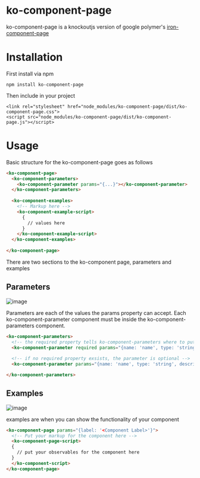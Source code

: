 # ko-component-page
ko-component-page is a knockoutjs version of google polymer's [iron-component-page](https://github.com/PolymerElements/iron-component-page)


# Installation
First install via npm
```
npm install ko-component-page
```

Then include in your project
```
<link rel="stylesheet" href="node_modules/ko-component-page/dist/ko-component-page.css">
<script src="node_modules/ko-component-page/dist/ko-component-page.js"></script>
```

# Usage

Basic structure for the ko-component-page goes as follows
```html
<ko-component-page>
  <ko-component-parameters>
    <ko-component-parameter params="{...}"></ko-component-parameter>
  </ko-component-parameters>
  
  <ko-component-examples>
    <!-- Markup here -->
    <ko-component-example-script>
      {
        // values here
      }
    </ko-component-example-script>
  </ko-component-examples>
  
</ko-component-page>
```

There are two sections to the ko-component page, parameters and examples


## Parameters
![image](https://cloud.githubusercontent.com/assets/6363089/18236495/c22b22f2-72e3-11e6-842b-697f84a78a08.png)

Parameters are each of the values the params property can accept. Each ko-component-parameter component must be inside the ko-component-parameters component.

```html
<ko-component-parameters>
  <!-- the required property tells ko-component-parameters where to put it's self -->
  <ko-component-parameter required params="{name: 'name', type: 'string', description: 'a description'}"></ko-component-parameter>
  
  <!-- if no required property exsists, the parameter is optional -->
  <ko-component-parameter params="{name: 'name', type: 'string', description: 'a description'}"></ko-component-parameter>

</ko-component-parameters>
```

## Examples
![image](https://cloud.githubusercontent.com/assets/6363089/18228085/759662a2-71f9-11e6-8472-54aa62b847b5.png)

examples are when you can show the functionality of your component

```html
<ko-component-page params="{label: '<Component Label>'}">
  <!-- Put your markup for the component here -->
  <ko-component-page-script>
  {
    // put your observables for the component here
  }
  </ko-component-script>
</ko-component-page>
```

